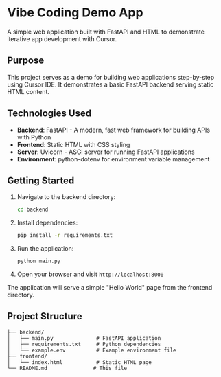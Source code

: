 # Vibe Coding Demo App

A simple web application built with FastAPI and HTML to demonstrate iterative app development with Cursor.

## Purpose

This project serves as a demo for building web applications step-by-step using Cursor IDE. It demonstrates a basic FastAPI backend serving static HTML content.

## Technologies Used

-   **Backend**: FastAPI - A modern, fast web framework for building APIs with Python
-   **Frontend**: Static HTML with CSS styling
-   **Server**: Uvicorn - ASGI server for running FastAPI applications
-   **Environment**: python-dotenv for environment variable management

## Getting Started

1. Navigate to the backend directory:

    ```bash
    cd backend
    ```

2. Install dependencies:

    ```bash
    pip install -r requirements.txt
    ```

3. Run the application:

    ```bash
    python main.py
    ```

4. Open your browser and visit `http://localhost:8000`

The application will serve a simple "Hello World" page from the frontend directory.

## Project Structure

```
├── backend/
│   ├── main.py              # FastAPI application
│   ├── requirements.txt     # Python dependencies
│   └── example.env          # Example environment file
├── frontend/
│   └── index.html           # Static HTML page
└── README.md               # This file
```
